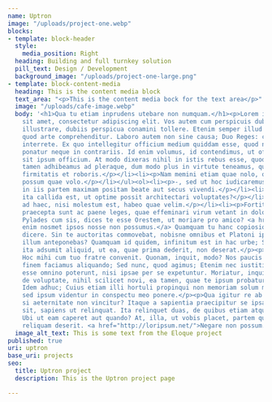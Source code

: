 ```yaml
---
name: Uptron
image: "/uploads/project-one.webp"
blocks:
- template: block-header
  style:
    media_position: Right
  heading: Building and full turnkey solution
  pill_text: Design / Development
  background_image: "/uploads/project-one-large.png"
- template: block-content-media
  heading: This is the content media block
  text_area: "<p>This is the content media bock for the text area</p>"
  image: "/uploads/cafe-image.webp"
  body: '<h1>Qua tu etiam inprudens utebare non numquam.</h1><p>Lorem ipsum dolor
    sit amet, consectetur adipiscing elit. Vos autem cum perspicuis dubia debeatis
    illustrare, dubiis perspicua conamini tollere. Etenim semper illud extra est,
    quod arte comprehenditur. Laboro autem non sine causa; Duo Reges: constructio
    interrete. Ex quo intellegitur officium medium quiddam esse, quod neque in bonis
    ponatur neque in contrariis. Id enim volumus, id contendimus, ut officii fructus
    sit ipsum officium. At modo dixeras nihil in istis rebus esse, quod interesset.</p><ul><li><p>Theophrastum
    tamen adhibeamus ad pleraque, dum modo plus in virtute teneamus, quam ille tenuit,
    firmitatis et roboris.</p></li><li><p>Nam memini etiam quae nolo, oblivisci non
    possum quae volo.</p></li></ul><ol><li><p>-, sed ut hoc iudicaremus, non esse
    in iis partem maximam positam beate aut secus vivendi.</p></li><li><p>An quod
    ita callida est, ut optime possit architectari voluptates?</p></li><li><p>Sed
    ad haec, nisi molestum est, habeo quae velim.</p></li><li><p>Fortitudinis quaedam
    praecepta sunt ac paene leges, quae effeminari virum vetant in dolore.</p></li></ol><p>Aut,
    Pylades cum sis, dices te esse Orestem, ut moriare pro amico? <a href="http://loripsum.net/">Aliter
    enim nosmet ipsos nosse non possumus.</a> Quamquam tu hanc copiosiorem etiam soles
    dicere. Sin te auctoritas commovebat, nobisne omnibus et Platoni ipsi nescio quem
    illum anteponebas? Quamquam id quidem, infinitum est in hac urbe; Semper enim
    ita adsumit aliquid, ut ea, quae prima dederit, non deserat.</p><p>Quid adiuvas?
    Hoc mihi cum tuo fratre convenit. Quonam, inquit, modo? Nos paucis ad haec additis
    finem faciamus aliquando; Sed nunc, quod agimus; Etenim nec iustitia nec amicitia
    esse omnino poterunt, nisi ipsae per se expetuntur. Moriatur, inquit. Nunc dicam
    de voluptate, nihil scilicet novi, ea tamen, quae te ipsum probaturum esse confidam.
    Idem adhuc; Cuius etiam illi hortuli propinqui non memoriam solum mihi afferunt,
    sed ipsum videntur in conspectu meo ponere.</p><p>Qua igitur re ab deo vincitur,
    si aeternitate non vincitur? Itaque a sapientia praecipitur se ipsam, si usus
    sit, sapiens ut relinquat. Ita relinquet duas, de quibus etiam atque etiam consideret.
    Ubi ut eam caperet aut quando? At, illa, ut vobis placet, partem quandam tuetur,
    reliquam deserit. <a href="http://loripsum.net/">Negare non possum.</a></p>'
  image_alt_text: This is some text from the Eloque project
published: true
uri: uptron
base_uri: projects
seo:
  title: Uptron project
  description: This is the Uptron project page

---
```

